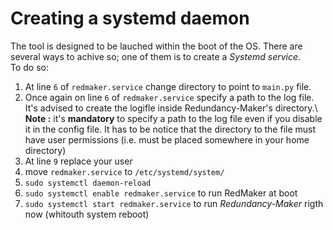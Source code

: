# Creating a systemd daemon
The tool is designed to be lauched within the boot of the OS. There are several ways to achive so; one of them is to create a *Systemd service*.\
To do so:
1. At line `6` of `redmaker.service` change directory to point to `main.py` file.
2. Once again on line `6` of `redmaker.service` specify a path to the log file. It's advised to create the logifle inside Redundancy-Maker's directory.\\
**Note :** it's **mandatory** to specify a path to the log file even if you disable it in the config file. It has to be notice that the directory to the file must have user permissions (i.e. must be placed somewhere in your home directory)
3. At line `9` replace your user 
4. move `redmaker.service` to `/etc/systemd/system/`
5. `sudo systemctl daemon-reload`
6. `sudo systemctl enable redmaker.service` to run RedMaker at boot
7. `sudo systemctl start redmaker.service` to run *Redundancy-Maker* rigth now (whitouth system reboot)
